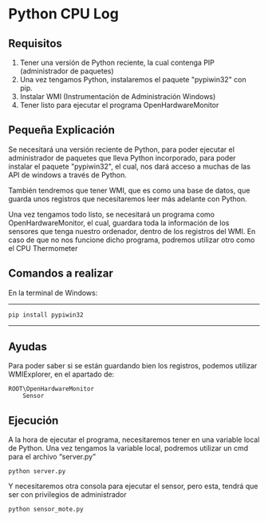 # Python CPU Log

## Requisitos

1. Tener una versión de Python reciente, la cual contenga PIP (administrador de paquetes)
2. Una vez tengamos Python, instalaremos el paquete "pypiwin32" con pip.
3. Instalar WMI (Instrumentación de Administración Windows)
4. Tener listo para ejecutar el programa OpenHardwareMonitor

## Pequeña Explicación

Se necesitará una versión reciente de Python, para poder ejecutar el administrador de paquetes que lleva Python incorporado, para poder instalar el paquete "pypiwin32", el cual, nos dará acceso a muchas de las API de windows a través de Python.

También tendremos que tener WMI, que es como una base de datos, que guarda unos registros que necesitaremos leer más adelante con Python.

Una vez tengamos todo listo, se necesitará un programa como OpenHardwareMonitor, el cual, guardara toda la información de los sensores que tenga nuestro ordenador, dentro de los registros del WMI.
En caso de que no nos funcione dicho programa, podremos utilizar otro como el CPU Thermometer

## Comandos a realizar

En la terminal de Windows: 

***
    pip install pypiwin32
***

## Ayudas

Para poder saber si se están guardando bien los registros, podemos utilizar WMIExplorer, en el apartado de:

    ROOT\OpenHardwareMonitor
        Sensor

## Ejecución

A la hora de ejecutar el programa, necesitaremos tener en una variable local de Python.
Una vez tengamos la variable local, podremos utilizar un cmd para el archivo “server.py”

    python server.py

Y necesitaremos otra consola para ejecutar el sensor, pero esta, tendrá que ser con privilegios de administrador

    python sensor_mote.py
